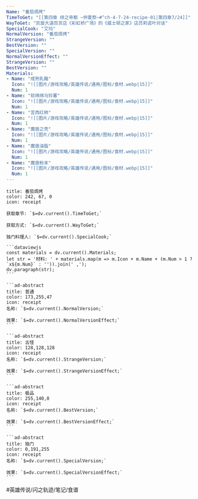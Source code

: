 ```yaml
---
Name: "番茄焗烤"
TimeToGet: "[[第四章 绯之帝都 ~仲夏祭~#^ch-4-7-24-recipe-01|第四章7/24]]"
WayToGet: "凯旋大道百货店《彩虹桥广场》的《威士顿之家》店员莉诺叶对话"
SpecialCook: "艾玛"
NormalVersion: "番茄焗烤"
StrangeVersion: ""
BestVersion: ""
SpecialVersion: ""
NormalVersionEffect: ""
StrangeVersion: ""
BestVersion: ""
Materials:
- Name: "成熟乳酪"
  Icon: "![[图片/游戏攻略/英雄传说/通用/图标/食材.webp|15]]"
  Num: 1
- Name: "软绵绵马铃薯"
  Icon: "![[图片/游戏攻略/英雄传说/通用/图标/食材.webp|15]]"
  Num: 1
- Name: "苦西红柿"
  Icon: "![[图片/游戏攻略/英雄传说/通用/图标/食材.webp|15]]"
  Num: 1
- Name: "魔兽之壳"
  Icon: "![[图片/游戏攻略/英雄传说/通用/图标/食材.webp|15]]"
  Num: 1
- Name: "魔兽油脂"
  Icon: "![[图片/游戏攻略/英雄传说/通用/图标/食材.webp|15]]"
  Num: 1
- Name: "魔兽粉末"
  Icon: "![[图片/游戏攻略/英雄传说/通用/图标/食材.webp|15]]"
  Num: 1
---
```

````ad-abstract
title: 番茄焗烤
color: 242, 67, 0
icon: receipt

获取章节: `$=dv.current().TimeToGet;`

获取方式: `$=dv.current().WayToGet;`

独门料理人: `$=dv.current().SpecialCook;`

```dataviewjs
const materials = dv.current().Materials;
let str = '材料: ' + materials.map(m => m.Icon + m.Name + (m.Num > 1 ? `x${m.Num}` : '')).join(' ,');
dv.paragraph(str);
```

```ad-abstract
title: 普通
color: 173,255,47
icon: receipt
名称: `$=dv.current().NormalVersion;`

效果: `$=dv.current().NormalVersionEffect;`
```

```ad-abstract
title: 古怪
color: 128,128,128
icon: receipt
名称: `$=dv.current().StrangeVersion;`

效果: `$=dv.current().StrangeVersionEffect;`
```

```ad-abstract
title: 极品
color: 255,140,0
icon: receipt
名称: `$=dv.current().BestVersion;`

效果: `$=dv.current().BestVersionEffect;`
```

```ad-abstract
title: 独门
color: 0,191,255
icon: receipt
名称: `$=dv.current().SpecialVersion;`

效果: `$=dv.current().SpecialVersionEffect;`
```
````

#英雄传说/闪之轨迹/笔记/食谱 